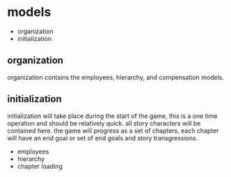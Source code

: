 # models

* organization
* initialization

## organization

organization contains the employees, hierarchy, and compensation models.

## initialization

initialization will take place during the start of the game, this is a one time operation and should be relatively quick.  all story characters will be contained here.  the game will progress as a set of chapters, each chapter will have an end goal or set of end goals and story transgressions.

* employees
* hierarchy
* chapter loading

